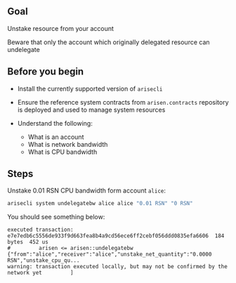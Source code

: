 ## Goal

Unstake resource from your account

Beware that only the account which originally delegated resource can undelegate

## Before you begin

* Install the currently supported version of `arisecli`

* Ensure the reference system contracts from `arisen.contracts` repository is deployed and used to manage system resources

* Understand the following:
  * What is an account
  * What is network bandwidth
  * What is CPU bandwidth

## Steps

Unstake 0.01 RSN CPU bandwidth form account `alice`:

```sh
arisecli system undelegatebw alice alice "0.01 RSN" "0 RSN"
```

You should see something below:

```console
executed transaction: e7e7edb6c5556de933f9d663fea8b4a9cd56ece6ff2cebf056ddd0835efa6606  184 bytes  452 us
#         arisen <= arisen::undelegatebw          {"from":"alice","receiver":"alice","unstake_net_quantity":"0.0000 RSN","unstake_cpu_qu...
warning: transaction executed locally, but may not be confirmed by the network yet         ]
```
